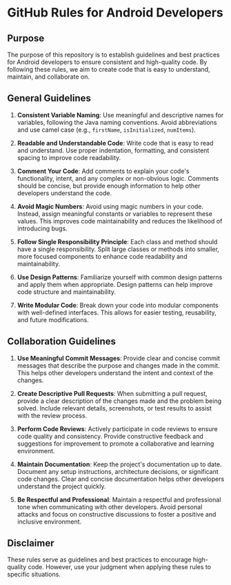 # GitHub Rules for Android Developers

## Purpose
The purpose of this repository is to establish guidelines and best practices for Android developers to ensure consistent and high-quality code. By following these rules, we aim to create code that is easy to understand, maintain, and collaborate on.

## General Guidelines

1. **Consistent Variable Naming**: Use meaningful and descriptive names for variables, following the Java naming conventions. Avoid abbreviations and use camel case (e.g., `firstName`, `isInitialized`, `numItems`).

2. **Readable and Understandable Code**: Write code that is easy to read and understand. Use proper indentation, formatting, and consistent spacing to improve code readability.

3. **Comment Your Code**: Add comments to explain your code's functionality, intent, and any complex or non-obvious logic. Comments should be concise, but provide enough information to help other developers understand the code.

4. **Avoid Magic Numbers**: Avoid using magic numbers in your code. Instead, assign meaningful constants or variables to represent these values. This improves code maintainability and reduces the likelihood of introducing bugs.

5. **Follow Single Responsibility Principle**: Each class and method should have a single responsibility. Split large classes or methods into smaller, more focused components to enhance code readability and maintainability.

6. **Use Design Patterns**: Familiarize yourself with common design patterns and apply them when appropriate. Design patterns can help improve code structure and maintainability.

7. **Write Modular Code**: Break down your code into modular components with well-defined interfaces. This allows for easier testing, reusability, and future modifications.

## Collaboration Guidelines

1. **Use Meaningful Commit Messages**: Provide clear and concise commit messages that describe the purpose and changes made in the commit. This helps other developers understand the intent and context of the changes.

2. **Create Descriptive Pull Requests**: When submitting a pull request, provide a clear description of the changes made and the problem being solved. Include relevant details, screenshots, or test results to assist with the review process.

3. **Perform Code Reviews**: Actively participate in code reviews to ensure code quality and consistency. Provide constructive feedback and suggestions for improvement to promote a collaborative and learning environment.

4. **Maintain Documentation**: Keep the project's documentation up to date. Document any setup instructions, architecture decisions, or significant code changes. Clear and concise documentation helps other developers understand the project quickly.

5. **Be Respectful and Professional**: Maintain a respectful and professional tone when communicating with other developers. Avoid personal attacks and focus on constructive discussions to foster a positive and inclusive environment.

## Disclaimer
These rules serve as guidelines and best practices to encourage high-quality code. However, use your judgment when applying these rules to specific situations.
